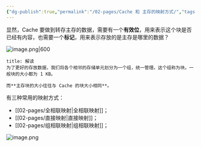```yaml
---
{"dg-publish":true,"permalink":"/02-pages/Cache 和 主存的映射方式/","tags":["personal/blog","计算机组成原理"]}
---
```


显然，Cache 要做到转存主存的数据，需要有一个**有效位**，用来表示这个块是否已经有内容，也需要一个**标记**，用来表示存放的是主存是哪里的数据？

![image.png|600](https://yelanyanyu-img-bed.oss-cn-hangzhou.aliyuncs.com/img/blog/2024/09/20240904211022.png)
```ad-note
title: 解读
为了更好的存放数据，我们将各个相邻的存储单元划分为一个组，统一管理。这个组称为块。一般块的大小都为 1 KB。

而**主存块的大小往往与 Cache 的块大小相同**。
```

有三种常用的映射方式：
 - [[02-pages/全相联映射\|全相联映射]]；
 - [[02-pages/直接映射\|直接映射]]；
 - [[02-pages/组相联映射\|组相联映射]]；


![image.png](https://yelanyanyu-img-bed.oss-cn-hangzhou.aliyuncs.com/img/blog/2024/09/20240904212346.png)
